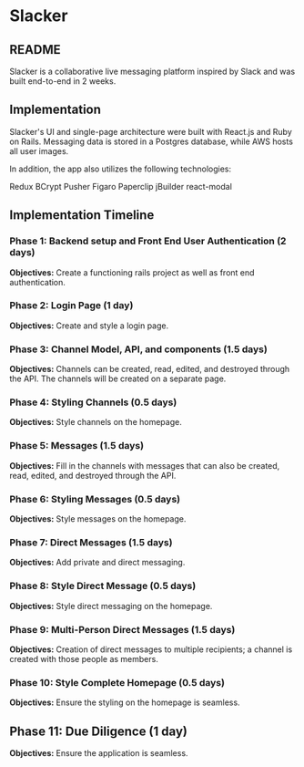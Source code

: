 # Slacker

## README
Slacker is a collaborative live messaging platform inspired by Slack and was built end-to-end in 2 weeks.

## Implementation

Slacker's UI and single-page architecture were built with React.js and Ruby on Rails. Messaging data is stored in a Postgres database, while AWS hosts all user images.

In addition, the app also utilizes the following technologies:

Redux
BCrypt
Pusher
Figaro
Paperclip
jBuilder
react-modal


## Implementation Timeline

### Phase 1: Backend setup and Front End User Authentication (2 days)

**Objectives:** Create a functioning rails project as well as front end authentication.

### Phase 2: Login Page (1 day)

**Objectives:** Create and style a login page.

### Phase 3: Channel Model, API, and components (1.5 days)

**Objectives:** Channels can be created, read,
edited, and destroyed through the API. The channels will be created on a separate page.

### Phase 4: Styling Channels (0.5 days)

**Objectives:** Style channels on the homepage.

### Phase 5: Messages (1.5 days)

**Objectives:** Fill in the channels with messages that can also be created, read, edited, and destroyed through the API.

### Phase 6: Styling Messages (0.5 days)

**Objectives:** Style messages on the homepage.

### Phase 7: Direct Messages (1.5 days)

**Objectives:** Add private and direct messaging.

### Phase 8: Style Direct Message (0.5 days)

**Objectives:** Style direct messaging on the homepage.

### Phase 9: Multi-Person Direct Messages (1.5 days)

**Objectives:** Creation of direct messages to multiple recipients; a channel is created with those people as members.

### Phase 10: Style Complete Homepage (0.5 days)

**Objectives:** Ensure the styling on the homepage is seamless.

##  Phase 11: Due Diligence (1 day)

**Objectives:** Ensure the application is seamless.
